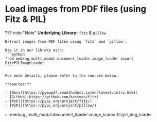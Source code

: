 # Load images from PDF files (using Fitz & PIL)

??? note "Note"
    **Underlying Library:** `fitz` & `pillow`

    Extract images from PDF files using `fitz` and `pillow`.

    Use it in our library with:
    ```python
    from medrag_multi_modal.document_loader.image_loader import FitzPILImageLoader
    ```

    For more details, please refer to the sources below.

    **Sources:**

    - [Docs](https://pymupdf.readthedocs.io/en/latest/intro.html)
    - [GitHub](https://github.com/kastman/fitz)
    - [PyPI](https://pypi.org/project/fitz/)
    - [PyPI](https://pypi.org/project/pillow/)

::: medrag_multi_modal.document_loader.image_loader.fitzpil_img_loader
